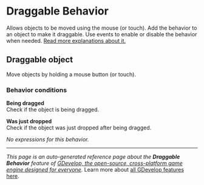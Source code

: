 # Draggable Behavior

Allows objects to be moved using the mouse (or touch). Add the behavior to an object to make it draggable. Use events to enable or disable the behavior when needed. [Read more explanations about it.](/gdevelop5/behaviors/draggable)



## Draggable object 

Move objects by holding a mouse button (or touch). 

### Behavior conditions

**Being dragged**  
Check if the object is being dragged.

**Was just dropped**  
Check if the object was just dropped after being dragged.

_No expressions for this behavior._


---
*This page is an auto-generated reference page about the **Draggable Behavior** feature of [GDevelop, the open-source, cross-platform game engine designed for everyone](https://gdevelop.io/).* Learn more about [all GDevelop features here](/gdevelop5/all-features).